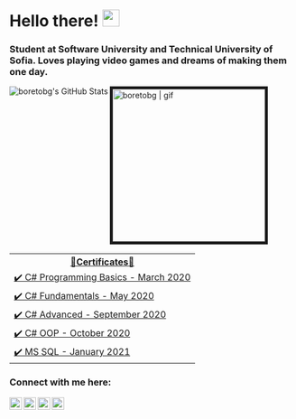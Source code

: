 # Hello there! <img src="https://user-images.githubusercontent.com/1303154/88677602-1635ba80-d120-11ea-84d8-d263ba5fc3c0.gif" width="30px"> 
### Student at Software University and Technical University of Sofia. Loves playing video games and dreams of making them one day.
<img align="left" alt="boretobg's GitHub Stats" src="https://github-readme-stats.vercel.app/api?username=boretobg&count_private=true&theme=tokyonight&hide=prs&show_icons=true" />
<img aling="left" alt="boretobg | gif" width="270px" border="5" src="https://miro.medium.com/max/1360/0*7Q3yvSIv_t0ioJ-Z.gif" />

<table>
  <tr>
    <th> <a href="https://softuni.bg/users/profile/certificates?username=BobbyStefanov"> 📜Certificates📜</th>
  </tr>
  <tr>
    <td> <a href="https://softuni.bg/certificates/details/81539/201dbf5b">✔️ C# Programming Basics - March 2020</a> </td>
  </tr>
  <tr>
    <td> <a href="https://softuni.bg/certificates/details/86277/6684d0be">✔️ C# Fundamentals - May 2020</a> </td>
  </tr>
  <tr>
    <td> <a href="https://softuni.bg/certificates/details/90343/be5155d6">✔️ C# Advanced - September 2020</a>  </td>
  </tr>
  <tr>
    <td> <a href="https://softuni.bg/certificates/details/95786/2c2a95c3">✔️ C# OOP - October 2020</a> </td>
  </tr>
  <tr>
    <td><a href="https://softuni.bg/certificates/details/97753/7180e6b7">✔️ MS SQL - January 2021</a>  </td>
  </tr>
</table>

### Connect with me here:

[<img align="left" alt="boretobg | Instagram" width="22px" src="https://assets.stickpng.com/images/580b57fcd9996e24bc43c521.png" />][instagram]
[<img align="left" alt="boretobg | Facebook" width="22px" src="https://upload.wikimedia.org/wikipedia/commons/thumb/0/05/Facebook_Logo_%282019%29.png/1024px-Facebook_Logo_%282019%29.png" />][facebook]
[<img align="left" alt="boretobg | Youtube" width="22px" src="https://i.pinimg.com/originals/de/1c/91/de1c91788be0d791135736995109272a.png" />][youtube]
[<img align="left" alt="boretobg | Spotify" width="22px" src="https://www.freepnglogos.com/uploads/spotify-logo-png/file-spotify-logo-png-4.png" />][spotify]

[facebook]: https://facebook.com/boretobg
[instagram]: https://instagram.com/bobbystefanov
[youtube]: https://www.youtube.com/paddingtonyt
[spotify]: https://open.spotify.com/user/21kbmgahty4nyq4tycetkhn5i